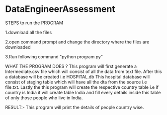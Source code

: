 # DataEngineerAssessment
STEPS to run the PROGRAM

1.download all the files


2.open command prompt and change the directory where the files are downloaded


3.Run following command "python program.py"


WHAT THE PROGRAM DOES ?
This program will first generate a Intermediate.csv file which will consist of all the data from text file.
After this a database will be created i.e HOSPITAL.db
This hospital database will consist of staging table which will have all the dta from the source i.e file.txt.
Lastly the this program will create the respective country table i.e if country is India it will create table India and fill every details inside this table of only those people who live in India.

RESULT:-
This program will print the details of people country wise.
